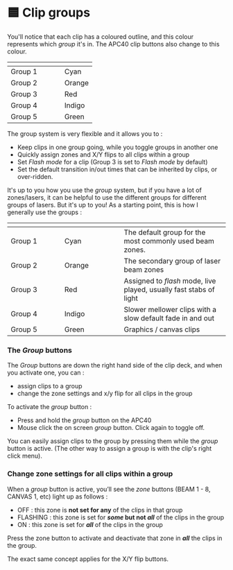 # 🟦 Clip groups

You'll notice that each clip has a coloured outline, and this colour represents which _group_ it's in. The APC40 clip buttons also change to this colour.&#x20;

<table data-header-hidden><thead><tr><th width="108"></th><th></th></tr></thead><tbody><tr><td>Group 1</td><td>Cyan</td></tr><tr><td>Group 2</td><td>Orange</td></tr><tr><td>Group 3</td><td>Red</td></tr><tr><td>Group 4</td><td>Indigo</td></tr><tr><td>Group 5</td><td>Green</td></tr></tbody></table>

The group system is very flexible and it allows you to :

* Keep clips in one group going, while you toggle groups in another one
* Quickly assign zones and X/Y flips to all clips within a group
* Set _Flash mode_ for a clip (Group 3 is set to _Flash mode_ by default)
* Set the default transition in/out times that can be inherited by clips, or over-ridden.

It's up to you how you use the _group_ system, but if you have a lot of zones/lasers, it can be helpful to use the different groups for different groups of lasers. But it's up to you! As a starting point, this is how I generally use the groups :&#x20;

<table data-header-hidden><thead><tr><th width="108"></th><th width="121"></th><th></th></tr></thead><tbody><tr><td>Group 1</td><td>Cyan</td><td>The default group for the most commonly used beam zones. </td></tr><tr><td>Group 2</td><td>Orange</td><td>The secondary group of laser beam zones</td></tr><tr><td>Group 3</td><td>Red</td><td>Assigned to <em>flash</em> mode, live played, usually fast stabs of light</td></tr><tr><td>Group 4</td><td>Indigo</td><td>Slower mellower clips with a slow default fade in and out</td></tr><tr><td>Group 5</td><td>Green</td><td>Graphics / canvas clips</td></tr></tbody></table>

### The _Group_ buttons

The _Group_ buttons are down the right hand side of the clip deck, and when you activate one, you can :&#x20;

* assign clips to a group
* change the zone settings and x/y flip for all clips in the group

To activate the _group_ button   :&#x20;

* Press and hold the _group_ button on the APC40
* Mouse click the on screen _group_ button. Click again to toggle off.&#x20;

You can easily assign clips to the group by pressing them while the _group_ button is active. (The other way to assign a group is with the clip's right click menu). &#x20;

### Change zone settings for all clips within a group

When a _group_ button is active, you’ll see the _zone_ buttons (BEAM 1 - 8, CANVAS 1, etc) light up as follows :

* OFF : this zone is **not set for any** of the clips in that group
* FLASHING : this zone is set for _**some**_**&#x20;but not&#x20;**_**all**_ of the clips in the group
* ON : this zone is set for _**all**_ of the clips in the group

Press the zone button to activate and deactivate that zone in _**all**_ the clips in the group.

The exact same concept applies for the X/Y flip buttons.&#x20;

